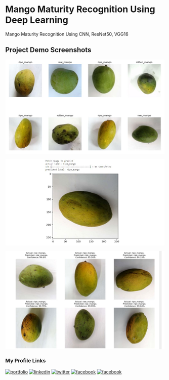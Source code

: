 # Mango Maturity Recognition Using Deep Learning


Mango Maturity Recognition Using CNN, ResNet50, VGG16



## Project Demo Screenshots

![App Screenshot](https://github.com/TawhidKomol/Mango-Maturity-Recognition-Using-Deep-Learning/blob/main/img/1.JPG?raw=true)

![App Screenshot](https://github.com/TawhidKomol/Mango-Maturity-Recognition-Using-Deep-Learning/blob/main/img/2.JPG?raw=true)

![App Screenshot](https://github.com/TawhidKomol/Mango-Maturity-Recognition-Using-Deep-Learning/blob/main/img/3.JPG?raw=true)




###  My Profile Links
[![portfolio](https://img.shields.io/badge/portfolio-000?style=for-the-badge&logo=ko-fi&logoColor=white)](https://tawhidkomol.github.io/Portfolio/index.html)
[![linkedin](https://img.shields.io/badge/linkedin-0A66C2?style=for-the-badge&logo=linkedin&logoColor=white)](https://www.linkedin.com/in/tawhid-komol-88a43b1a0//)
[![twitter](https://img.shields.io/badge/twitter-1DA1F2?style=for-the-badge&logo=twitter&logoColor=white)](https://twitter.com/TawhidKomol/)
[![facebook](https://img.shields.io/badge/facebook-1DA1F2?style=for-the-badge&logo=facebook&logoColor=white)](https://www.facebook.com/towhid.komol/)
[![facebook](https://img.shields.io/badge/instagram-1DA1F2?style=for-the-badge&logo=instagram&logoColor=white)](https://www.instagram.com/towhid_komol/)
